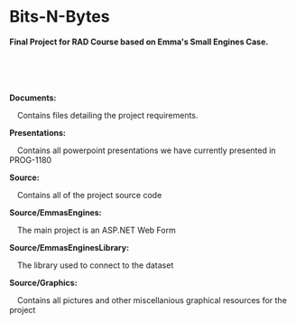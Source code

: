 # Bits-N-Bytes
<b>Final Project for RAD Course based on Emma's Small Engines Case.</b>
<br><br><br><br><br>


<b>Documents:</b>

&emsp;Contains files detailing the project requirements.

<b>Presentations:</b>

&emsp;Contains all powerpoint presentations we have currently presented in PROG-1180

<b>Source:</b>

&emsp;Contains all of the project source code

<b>Source/EmmasEngines:</b>

&emsp;The main project is an ASP.NET Web Form
  
<b>Source/EmmasEnginesLibrary:</b>

&emsp;The library used to connect to the dataset

<b>Source/Graphics:</b>

&emsp;Contains all pictures and other miscellanious graphical resources for the project
